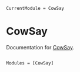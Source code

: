 ```@meta
CurrentModule = CowSay
```

# CowSay

Documentation for [CowSay](https://github.com/uncomfyhalomacro/CowSay.jl).

```@index
```

```@autodocs
Modules = [CowSay]
```
